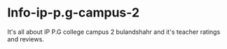 # Info-ip-p.g-campus-2
It's all about IP P.G college campus 2 bulandshahr and it's teacher ratings and reviews.
